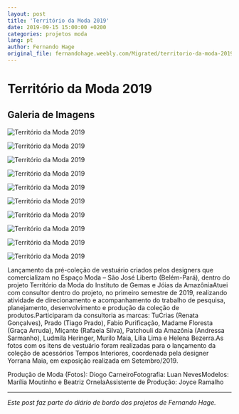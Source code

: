 ```yaml
---
layout: post
title: 'Território da Moda 2019'
date: 2019-09-15 15:00:00 +0200
categories: projetos moda
lang: pt
author: Fernando Hage
original_file: fernandohage.weebly.com/Migrated/territorio-da-moda-2019.html
---
```


# Território da Moda 2019

## Galeria de Imagens

![Território da Moda 2019](/assets/images/territorio-da-moda-2019-01.jpg)

![Território da Moda 2019](/assets/images/territorio-da-moda-2019-02.jpg)

![Território da Moda 2019](/assets/images/territorio-da-moda-2019-03.jpg)

![Território da Moda 2019](/assets/images/territorio-da-moda-2019-04.jpg)

![Território da Moda 2019](/assets/images/territorio-da-moda-2019-05.jpg)

![Território da Moda 2019](/assets/images/territorio-da-moda-2019-06.jpg)

![Território da Moda 2019](/assets/images/territorio-da-moda-2019-07.jpg)

![Território da Moda 2019](/assets/images/territorio-da-moda-2019-08.jpg)

![Território da Moda 2019](/assets/images/territorio-da-moda-2019-09.jpg)

![Território da Moda 2019](/assets/images/territorio-da-moda-2019-10.jpg)

Lançamento da pré-coleção de vestuário criados pelos designers que comercializam no Espaço Moda – São José Liberto (Belém-Pará), dentro do projeto Território da Moda do Instituto de Gemas e Jóias da AmazôniaAtuei com consultor dentro do projeto, no primeiro semestre de 2019, realizando atividade de direcionamento e acompanhamento do trabalho de pesquisa, planejamento, desenvolvimento e produção da coleção de produtos.Participaram da consultoria as marcas: TuCrias (Renata Gonçalves), Prado (Tiago Prado), Fabio Purificação, Madame Floresta (Graça Arruda), Miçante (Rafaela Silva), Patchouli da Amazônia (Andressa Sarmanho), Ludmila Heringer, Murilo Maia, Lilia Lima e Helena Bezerra.As fotos com os itens de vestuário foram realizadas para o lançamento da coleção de acessórios Tempos Interiores, coordenada pela designer Yorrana Maia, em exposição realizada em Setembro/2019.

Produção de Moda (Fotos): Diogo CarneiroFotografia: Luan NevesModelos: Marília Moutinho e Beatriz OrnelaAssistente de Produção: Joyce Ramalho

---

*Este post faz parte do diário de bordo dos projetos de Fernando Hage.*

